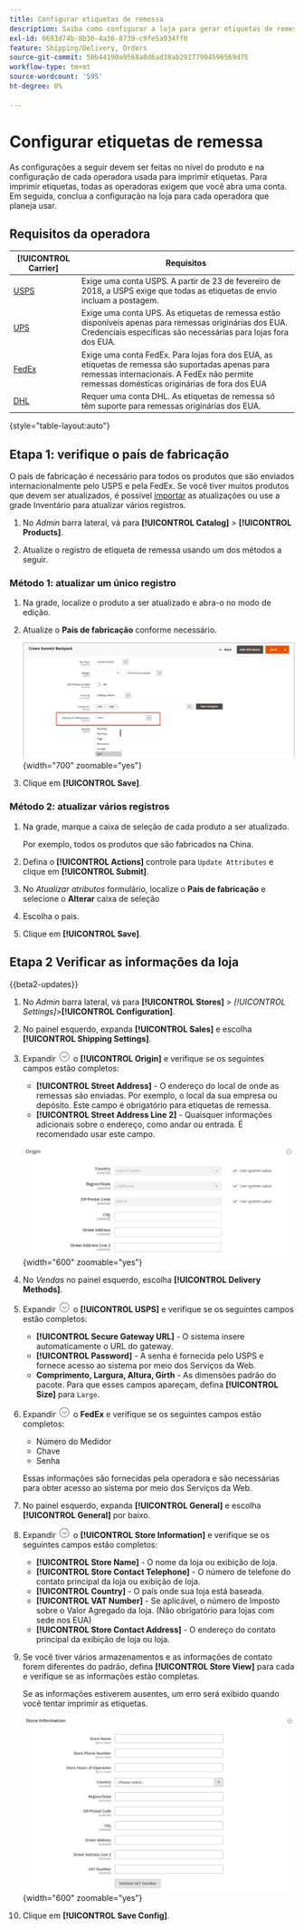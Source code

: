 ```yaml
---
title: Configurar etiquetas de remessa
description: Saiba como configurar a loja para gerar etiquetas de remessa.
exl-id: 0693d74b-8b36-4a36-8739-c9fe5a934ff0
feature: Shipping/Delivery, Orders
source-git-commit: 50b44190a9568a8d6ad38ab29177904596569d75
workflow-type: tm+mt
source-wordcount: '595'
ht-degree: 0%

---
```


# Configurar etiquetas de remessa

As configurações a seguir devem ser feitas no nível do produto e na configuração de cada operadora usada para imprimir etiquetas. Para imprimir etiquetas, todas as operadoras exigem que você abra uma conta. Em seguida, conclua a configuração na loja para cada operadora que planeja usar.

## Requisitos da operadora

| [!UICONTROL Carrier] | Requisitos |
|-------|--------|
| [USPS](usps.md) | Exige uma conta USPS. A partir de 23 de fevereiro de 2018, a USPS exige que todas as etiquetas de envio incluam a postagem. |
| [UPS](ups.md) | Exige uma conta UPS. As etiquetas de remessa estão disponíveis apenas para remessas originárias dos EUA. Credenciais específicas são necessárias para lojas fora dos EUA. |
| [FedEx](fedex.md) | Exige uma conta FedEx. Para lojas fora dos EUA, as etiquetas de remessa são suportadas apenas para remessas internacionais. A FedEx não permite remessas domésticas originárias de fora dos EUA |
| [DHL](dhl.md) | Requer uma conta DHL. As etiquetas de remessa só têm suporte para remessas originárias dos EUA. |

{style="table-layout:auto"}

## Etapa 1: verifique o país de fabricação

O país de fabricação é necessário para todos os produtos que são enviados internacionalmente pelo USPS e pela FedEx. Se você tiver muitos produtos que devem ser atualizados, é possível [importar](../systems/data-import.md) as atualizações ou use a grade Inventário para atualizar vários registros.

1. No _Admin_ barra lateral, vá para **[!UICONTROL Catalog]** > **[!UICONTROL Products]**.

1. Atualize o registro de etiqueta de remessa usando um dos métodos a seguir.

### Método 1: atualizar um único registro

1. Na grade, localize o produto a ser atualizado e abra-o no modo de edição.

1. Atualize o **País de fabricação** conforme necessário.

   ![País de fabricação](./assets/product-country-of-manufacture.png){width="700" zoomable="yes"}

1. Clique em **[!UICONTROL Save]**.

### Método 2: atualizar vários registros

1. Na grade, marque a caixa de seleção de cada produto a ser atualizado.

   Por exemplo, todos os produtos que são fabricados na China.

1. Defina o **[!UICONTROL Actions]** controle para `Update Attributes` e clique em **[!UICONTROL Submit]**.

1. No _Atualizar atributos_ formulário, localize o **País de fabricação** e selecione o **Alterar** caixa de seleção

1. Escolha o país.

1. Clique em **[!UICONTROL Save]**.

## Etapa 2 Verificar as informações da loja

{{beta2-updates}}

1. No _Admin_ barra lateral, vá para **[!UICONTROL Stores]** > _[!UICONTROL Settings]_>**[!UICONTROL Configuration]**.

1. No painel esquerdo, expanda **[!UICONTROL Sales]** e escolha **[!UICONTROL Shipping Settings]**.

1. Expandir ![Seletor de expansão](../assets/icon-display-expand.png) o **[!UICONTROL Origin]** e verifique se os seguintes campos estão completos:

   - **[!UICONTROL Street Address]** - O endereço do local de onde as remessas são enviadas. Por exemplo, o local da sua empresa ou depósito. Este campo é obrigatório para etiquetas de remessa.
   - **[!UICONTROL Street Address Line 2]** - Quaisquer informações adicionais sobre o endereço, como andar ou entrada. É recomendado usar este campo.

   ![Origem](../configuration-reference/sales/assets/shipping-settings-origin.png){width="600" zoomable="yes"}

1. No _Vendas_ no painel esquerdo, escolha **[!UICONTROL Delivery Methods]**.

1. Expandir ![Seletor de expansão](../assets/icon-display-expand.png) o **[!UICONTROL USPS]** e verifique se os seguintes campos estão completos:

   - **[!UICONTROL Secure Gateway URL]** - O sistema insere automaticamente o URL do gateway.
   - **[!UICONTROL Password]** - A senha é fornecida pelo USPS e fornece acesso ao sistema por meio dos Serviços da Web.
   - **Comprimento, Largura, Altura, Girth** - As dimensões padrão do pacote. Para que esses campos apareçam, defina **[!UICONTROL Size]** para `Large`.

1. Expandir ![Seletor de expansão](../assets/icon-display-expand.png) o **FedEx** e verifique se os seguintes campos estão completos:

   - Número do Medidor
   - Chave
   - Senha

   Essas informações são fornecidas pela operadora e são necessárias para obter acesso ao sistema por meio dos Serviços da Web.

1. No painel esquerdo, expanda **[!UICONTROL General]** e escolha **[!UICONTROL General]** por baixo.

1. Expandir ![Seletor de expansão](../assets/icon-display-expand.png) o **[!UICONTROL Store Information]** e verifique se os seguintes campos estão completos:

   - **[!UICONTROL Store Name]** - O nome da loja ou exibição de loja.
   - **[!UICONTROL Store Contact Telephone]** - O número de telefone do contato principal da loja ou exibição de loja.
   - **[!UICONTROL Country]** - O país onde sua loja está baseada.
   - **[!UICONTROL VAT Number]** - Se aplicável, o número de Imposto sobre o Valor Agregado da loja. (Não obrigatório para lojas com sede nos EUA)
   - **[!UICONTROL Store Contact Address]** - O endereço do contato principal da exibição de loja ou loja.

1. Se você tiver vários armazenamentos e as informações de contato forem diferentes do padrão, defina **[!UICONTROL Store View]** para cada e verifique se as informações estão completas.

   Se as informações estiverem ausentes, um erro será exibido quando você tentar imprimir as etiquetas.

   ![Armazenar informações](../configuration-reference/general/assets/general-store-information.png){width="600" zoomable="yes"}

1. Clique em **[!UICONTROL Save Config]**.
